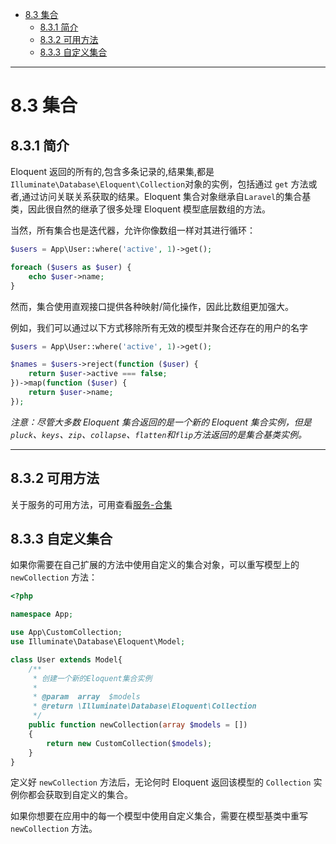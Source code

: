 <!--toc-->

- [8.3 集合](#83-集合)
	- [8.3.1 简介](#831-简介)
	- [8.3.2 可用方法](#832-可用方法)
	- [8.3.3 自定义集合](#833-自定义集合)

<!-- tocstop -->

----

# 8.3 集合

## 8.3.1 简介

Eloquent 返回的所有的,包含多条记录的,结果集,都是 `Illuminate\Database\Eloquent\Collection`对象的实例，包括通过 `get` 方法或者,通过访问关联关系获取的结果。Eloquent 集合对象继承自`Laravel`的集合基类，因此很自然的继承了很多处理 Eloquent 模型底层数组的方法。

当然，所有集合也是迭代器，允许你像数组一样对其进行循环：

```php
$users = App\User::where('active', 1)->get();

foreach ($users as $user) {
    echo $user->name;
}
```

然而，集合使用直观接口提供各种映射/简化操作，因此比数组更加强大。

例如，我们可以通过以下方式移除所有无效的模型并聚合还存在的用户的名字

```php
$users = App\User::where('active', 1)->get();

$names = $users->reject(function ($user) {
    return $user->active === false;
})->map(function ($user) {
    return $user->name;
});
```

_注意：尽管大多数 Eloquent 集合返回的是一个新的 Eloquent 集合实例，但是`pluck`、`keys`、`zip`、`collapse`、`flatten`和`flip`方法返回的是集合基类实例。_

--------------------------------------------------------------------------------

## 8.3.2 可用方法

关于服务的可用方法，可用查看[服务-合集](http://laravelacademy.org/post/178.html#ipt_kb_toc_178_3)

## 8.3.3 自定义集合

如果你需要在自己扩展的方法中使用自定义的集合对象，可以重写模型上的 `newCollection` 方法：

```php
<?php

namespace App;

use App\CustomCollection;
use Illuminate\Database\Eloquent\Model;

class User extends Model{
    /**
     * 创建一个新的Eloquent集合实例
     *
     * @param  array  $models
     * @return \Illuminate\Database\Eloquent\Collection
     */
    public function newCollection(array $models = [])
    {
        return new CustomCollection($models);
    }
}
```

定义好 `newCollection` 方法后，无论何时 Eloquent 返回该模型的 `Collection` 实例你都会获取到自定义的集合。

如果你想要在应用中的每一个模型中使用自定义集合，需要在模型基类中重写 `newCollection` 方法。

